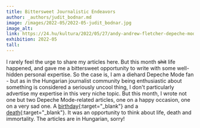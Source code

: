 ```yaml
---
title: Bittersweet Journalistic Endeavors
author: _authors/judit_bodnar.md
image: /images/2022-05/2022-05-judit_bodnar.jpg
image_alt: 
link: https://24.hu/kultura/2022/05/27/andy-andrew-fletcher-depeche-mode-dave-gahan-martin-gore
exhibition: 2022-05
tall: 
---
```


I rarely feel the urge to share my articles here. But this month <span style="text-decoration: line-through;">shit</span> life happened, and gave me a bittersweet opportunity to write with some well-hidden personal expertise. So the case is, I am a diehard Depeche Mode fan - but as in the Hungarian journalist community being enthusiastic about something is considered a seriously uncool thing, I don't particularly advertise my expertise in this very niche topic. But this month, I wrote not one but two Depeche Mode-related articles, one on a happy occasion, one on a very sad one. A [birthday](https://24.hu/kultura/2022/05/09/dave-gahan-depeche-mode-60-hatvan-eves-heroin-tuladagolas-elvonokura){:target="_blank"} and a [death](https://24.hu/kultura/2022/05/27/andy-andrew-fletcher-depeche-mode-dave-gahan-martin-gore){:target="_blank"}. It was an opportunity to think about life, death and immortality. The articles are in Hungarian, sorry!